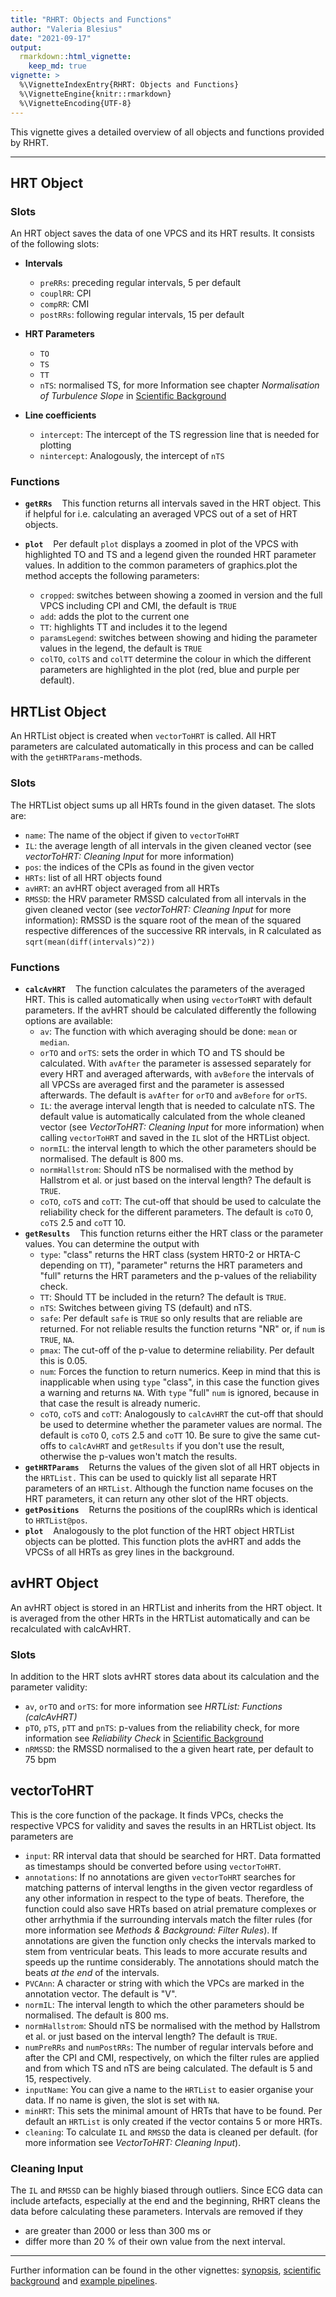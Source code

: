 ```yaml
---
title: "RHRT: Objects and Functions"
author: "Valeria Blesius"
date: "2021-09-17"
output: 
  rmarkdown::html_vignette:
    keep_md: true
vignette: >
  %\VignetteIndexEntry{RHRT: Objects and Functions}
  %\VignetteEngine{knitr::rmarkdown}
  %\VignetteEncoding{UTF-8}
---
```


This vignette gives a detailed overview of all objects and functions provided by RHRT.

--------

## HRT Object

### Slots

An HRT object saves the data of one VPCS and its HRT results. It consists of the following slots:

- **Intervals**
  - `preRRs`: preceding regular intervals, 5 per default
  - `couplRR`: CPI
  - `compRR`: CMI
  - `postRRs`: following regular intervals, 15 per default

- **HRT Parameters**
  - `TO`
  - `TS`
  - `TT`
  - `nTS`: normalised TS, for more Information see chapter *Normalisation of Turbulence Slope* in [Scientific Background](background.md)

- **Line coefficients**
  - `intercept`: The intercept of the TS regression line that is needed for plotting
  - `nintercept`: Analogously, the intercept of `nTS`

### Functions

- **`getRRs`** &nbsp;&nbsp; This function returns all intervals saved in the HRT object. This if helpful for i.e. calculating an averaged VPCS out of a set of HRT objects.

- **`plot`** &nbsp;&nbsp; Per default `plot` displays a zoomed in plot of the VPCS with highlighted TO and TS and a legend given the rounded HRT parameter values. In addition to the common parameters of graphics.plot the method accepts the following parameters:
  - `cropped`: switches between showing a zoomed in version and the full VPCS including CPI and CMI, the default is `TRUE`
  - `add`: adds the plot to the current one
  - `TT`: highlights TT and includes it to the legend
  - `paramsLegend`: switches between showing and hiding the parameter values in the legend, the default is `TRUE`
  - `colTO`, `colTS` and `colTT` determine the colour in which the different parameters are highlighted in the plot (red, blue and purple per default).

## HRTList Object

An HRTList object is created when `vectorToHRT` is called. All HRT parameters are calculated automatically in this process and can be called with the `getHRTParams`-methods.

### Slots

The HRTList object sums up all HRTs found in the given dataset. The slots are:

- `name`: The name of the object if given to `vectorToHRT`
- `IL`: the average length of all intervals in the given cleaned vector (see *vectorToHRT: Cleaning Input* for more information) 
- `pos`: the indices of the CPIs as found in the given vector
- `HRTs`: list of all HRT objects found
- `avHRT`: an avHRT object averaged from all HRTs
- `RMSSD`: the HRV parameter RMSSD calculated from all intervals in the given cleaned vector (see *vectorToHRT: Cleaning Input* for more information): RMSSD is the square root of the mean of the squared respective differences of the successive RR intervals, in R calculated as `sqrt(mean(diff(intervals)^2))`

### Functions

- **`calcAvHRT`** &nbsp;&nbsp; The function calculates the parameters of the averaged HRT. This is called automatically when using `vectorToHRT` with default parameters. If the avHRT should be calculated differently the following options are available:
  - `av`: The function with which averaging should be done: `mean` or `median`.
  - `orTO` and `orTS`: sets the order in which TO and TS should be calculated. With `avAfter` the parameter is assessed separately for every HRT and averaged afterwards, with `avBefore` the intervals of all VPCSs are averaged first and the parameter is assessed afterwards. The default is `avAfter` for `orTO` and `avBefore` for `orTS`.
  - `IL`: the average interval length that is needed to calculate nTS. The default value is automatically calculated from the whole cleaned vector (see *VectorToHRT: Cleaning Input* for more information) when calling `vectorToHRT` and saved in the `IL` slot of the HRTList object. 
  - `normIL`: the interval length to which the other parameters should be normalised. The default is 800 ms.
  - `normHallstrom`: Should nTS be normalised with the method by Hallstrom et al. or just based on the interval length? The default is `TRUE`.
  - `coTO`, `coTS` and `coTT`: The cut-off that should be used to calculate the reliability check for the different parameters. The default is `coTO` 0, `coTS` 2.5 and `coTT` 10.
- **`getResults`** &nbsp;&nbsp; This function returns either the HRT class or the parameter values. You can determine the output with
  - `type`: "class" returns the HRT class (system HRT0-2 or HRTA-C depending on `TT`), "parameter" returns the HRT parameters and "full" returns the HRT parameters and the p-values of the reliability check.
  - `TT`: Should TT be included in the return? The default is `TRUE`.
  - `nTS`: Switches between giving TS (default) and nTS.
  - `safe`: Per default `safe` is `TRUE` so only results that are reliable are returned. For not reliable results the function returns "NR" or, if `num` is `TRUE`, `NA`.
  - `pmax`: The cut-off of the p-value to determine reliability. Per default this is 0.05.
  - `num`: Forces the function to return numerics. Keep in mind that this is inapplicable when using `type` "class", in this case the function gives a warning and returns `NA`. With `type` "full" `num` is ignored, because in that case the result is already numeric.
  - `coTO`, `coTS` and `coTT`: Analogously to `calcAvHRT` the cut-off that should be used to determine whether the parameter values are normal. The default is `coTO` 0, `coTS` 2.5 and `coTT` 10. Be sure to give the same cut-offs to `calcAvHRT` and `getResults` if you don't use the result, otherwise the p-values won't match the results.
- **`getHRTParams`** &nbsp;&nbsp; Returns the values of the given slot of all HRT objects in the `HRTList.` This can be used to quickly list all separate HRT parameters of an `HRTList`. Although the function name focuses on the HRT parameters, it can return any other slot of the HRT objects.
- **`getPositions`** &nbsp;&nbsp; Returns the positions of the couplRRs which is identical to `HRTList@pos`.
- **`plot`** &nbsp;&nbsp; Analogously to the plot function of the HRT object HRTList objects can be plotted. This function plots the avHRT and adds the VPCSs of all HRTs as grey lines in the background.

## avHRT Object

An avHRT object is stored in an HRTList and inherits from the HRT object. It is averaged from the other HRTs in the HRTList automatically and can be recalculated with calcAvHRT.

### Slots

In addition to the HRT slots avHRT stores data about its calculation and the parameter validity:

- `av`, `orTO` and `orTS`: for more information see *HRTList: Functions (calcAvHRT)*
- `pTO`, `pTS`, `pTT` and `pnTS`: p-values from the reliability check, for more information see *Reliability Check* in [Scientific Background](background.md)
- `nRMSSD`: the RMSSD normalised to the a given heart rate, per default to 75 bpm

## vectorToHRT

This is the core function of the package. It finds VPCs, checks the respective VPCS for validity and saves the results in an HRTList object. Its parameters are

- `input`: RR interval data that should be searched for HRT. Data formatted as timestamps should be converted before using `vectorToHRT`.
- `annotations`: If no annotations are given `vectorToHRT` searches for matching patterns of interval lengths in the given vector regardless of any other information in respect to the type of beats. Therefore, the function could also save HRTs based on atrial premature complexes or other arrhythmia if the surrounding intervals match the filter rules (for more information see *Methods & Background: Filter Rules*). If annotations are given the function only checks the intervals marked to stem from ventricular beats. This leads to more accurate results and speeds up the runtime considerably. The annotations should match the beats *at the end* of the intervals. 
- `PVCAnn`: A character or string with which the VPCs are marked in the annotation vector. The default is "V".
- `normIL`: The interval length to which the other parameters should be normalised. The default is 800 ms.
- `normHallstrom`: Should nTS be normalised with the method by Hallstrom et al. or just based on the interval length? The default is `TRUE`.
- `numPreRRs` and `numPostRRs`: The number of regular intervals before and after the CPI and CMI, respectively, on which the filter rules are applied and from which TS and nTS are being calculated. The default is 5 and 15, respectively.
- `inputName`: You can give a name to the `HRTList` to easier organise your data. If no name is given, the slot is set with `NA`. 
- `minHRT`: This sets the minimal amount of HRTs that have to be found. Per default an `HRTList` is only created if the vector contains 5 or more HRTs.
- `cleaning`: To calculate `IL` and `RMSSD` the data is cleaned per default. (for more information see *VectorToHRT: Cleaning Input*).

### Cleaning Input
The `IL` and `RMSSD` can be highly biased through outliers. Since ECG data can include artefacts, especially at the end and the beginning, RHRT cleans the data before calculating these parameters. Intervals are removed if they

- are greater than 2000 or less than 300 ms or
- differ more than 20 % of their own value from the next interval.

--------

Further information can be found in the other vignettes: [synopsis](synopsis.md), [scientific background](background.md) and [example pipelines](examples.md).

<!---
# Part of RHRT: R package to assess Heart Rate Turbulence from RR interval data 
# Copyright (C) 2021 Valeria Blesius

# RHRT is free software: you can redistribute it and/or modify
# it under the terms of the GNU General Public License as published by
# the Free Software Foundation, version 2 only.

# RHRT is distributed in the hope that it will be useful,
# but WITHOUT ANY WARRANTY; without even the implied warranty of
# MERCHANTABILITY or FITNESS FOR A PARTICULAR PURPOSE.  See the
# GNU General Public License for more details.

# You should have received a copy of the GNU General Public License
# along with RHRT.  If not, see <https://www.gnu.org/licenses/>.
-->
